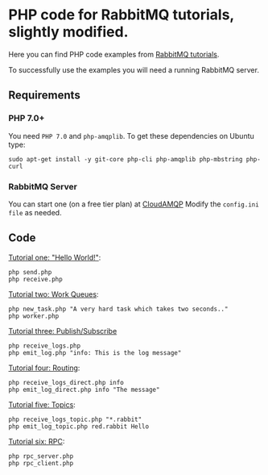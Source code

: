 # PHP code for RabbitMQ tutorials, slightly modified.

Here you can find PHP code examples from [RabbitMQ
tutorials](https://www.rabbitmq.com/getstarted.html).

To successfully use the examples you will need a running RabbitMQ server.

## Requirements

### PHP 7.0+

You need `PHP 7.0` and `php-amqplib`. To get these
dependencies on Ubuntu type:

    sudo apt-get install -y git-core php-cli php-amqplib php-mbstring php-curl 

### RabbitMQ Server
You can start one (on a free tier plan) at [CloudAMQP](https://cloudamqp.com)
Modify the `config.ini file` as needed.

## Code

[Tutorial one: "Hello World!"](https://www.rabbitmq.com/tutorials/tutorial-one-php.html):

    php send.php
    php receive.php


[Tutorial two: Work Queues](https://www.rabbitmq.com/tutorials/tutorial-two-php.html):

    php new_task.php "A very hard task which takes two seconds.."
    php worker.php


[Tutorial three: Publish/Subscribe](https://www.rabbitmq.com/tutorials/tutorial-three-php.html)

    php receive_logs.php
    php emit_log.php "info: This is the log message"

[Tutorial four: Routing](https://www.rabbitmq.com/tutorials/tutorial-four-php.html):

    php receive_logs_direct.php info
    php emit_log_direct.php info "The message"


[Tutorial five: Topics](https://www.rabbitmq.com/tutorials/tutorial-five-php.html):

    php receive_logs_topic.php "*.rabbit"
    php emit_log_topic.php red.rabbit Hello

[Tutorial six: RPC](https://www.rabbitmq.com/tutorials/tutorial-six-php.html):

    php rpc_server.php
    php rpc_client.php

